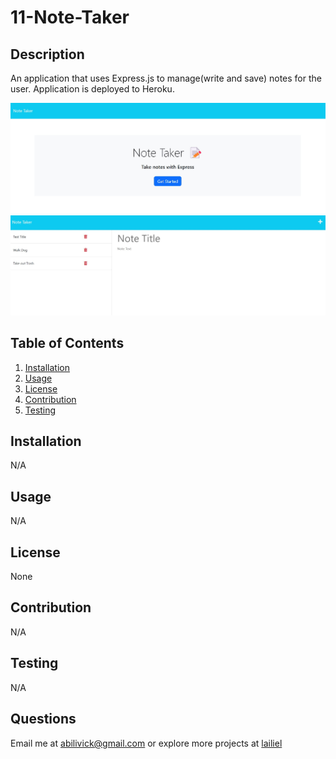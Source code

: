# 11-Note-Taker

## Description

An application that uses Express.js to manage(write and save) notes for the user. Application is deployed to Heroku.

![SCREENSHOT1](./Assets/Images/Screenshot_1.jpg)
![SCREENSHOT2](./Assets/Images/Screenshot_2.jpg)

## Table of Contents

1. [Installation](#installation)
2. [Usage](#usage)
3. [License](#license)
4. [Contribution](#contribution)
5. [Testing](#testing)

## Installation

N/A

## Usage

N/A

## License

None

## Contribution

N/A

## Testing

N/A

## Questions

Email me at [abilivick@gmail.com](mailto:abilivick@gmail.com) or explore more projects at [lailiel](https://www.github.com/lailiel)
